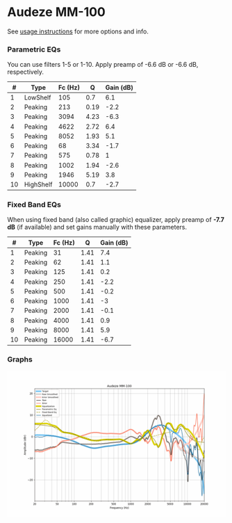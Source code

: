 # Audeze MM-100
See [usage instructions](https://github.com/jaakkopasanen/AutoEq#usage) for more options and info.

### Parametric EQs
You can use filters 1-5 or 1-10. Apply preamp of -6.6 dB or -6.6 dB, respectively.

|   # | Type      |   Fc (Hz) |    Q |   Gain (dB) |
|-----|-----------|-----------|------|-------------|
|   1 | LowShelf  |       105 | 0.7  |         6.1 |
|   2 | Peaking   |       213 | 0.19 |        -2.2 |
|   3 | Peaking   |      3094 | 4.23 |        -6.3 |
|   4 | Peaking   |      4622 | 2.72 |         6.4 |
|   5 | Peaking   |      8052 | 1.93 |         5.1 |
|   6 | Peaking   |        68 | 3.34 |        -1.7 |
|   7 | Peaking   |       575 | 0.78 |         1   |
|   8 | Peaking   |      1002 | 1.94 |        -2.6 |
|   9 | Peaking   |      1946 | 5.19 |         3.8 |
|  10 | HighShelf |     10000 | 0.7  |        -2.7 |

### Fixed Band EQs
When using fixed band (also called graphic) equalizer, apply preamp of **-7.7 dB** (if available) and set gains manually with these parameters.

|   # | Type    |   Fc (Hz) |    Q |   Gain (dB) |
|-----|---------|-----------|------|-------------|
|   1 | Peaking |        31 | 1.41 |         7.4 |
|   2 | Peaking |        62 | 1.41 |         1.1 |
|   3 | Peaking |       125 | 1.41 |         0.2 |
|   4 | Peaking |       250 | 1.41 |        -2.2 |
|   5 | Peaking |       500 | 1.41 |        -0.2 |
|   6 | Peaking |      1000 | 1.41 |        -3   |
|   7 | Peaking |      2000 | 1.41 |        -0.1 |
|   8 | Peaking |      4000 | 1.41 |         0.9 |
|   9 | Peaking |      8000 | 1.41 |         5.9 |
|  10 | Peaking |     16000 | 1.41 |        -6.7 |

### Graphs
![](./Audeze%20MM-100.png)

